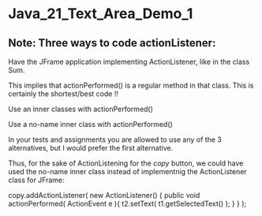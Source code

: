 # Java_21_Text_Area_Demo_1

## Note: Three ways to code actionListener:

Have the JFrame application implementing ActionListener, like in the class Sum.

This implies that actionPerformed() is a regular method in that class. This is certainly the 
shortest/best code !!

Use an inner classes with actionPerformed()

Use a no-name inner class with actionPerformed()

In your tests and assignments you are allowed to use any of the 3 alternatives, but I would prefer the first alternative.

Thus, for the sake of ActionListening for the *copy* button, we could have used the no-name inner class instead of implementnig the ActionListener class for JFrame:

 copy.addActionListener( 
               new ActionListener() { 
                   public void actionPerformed( ActionEvent e ){
                        t2.setText( t1.getSelectedText() ); 
                   }     }    ); 



